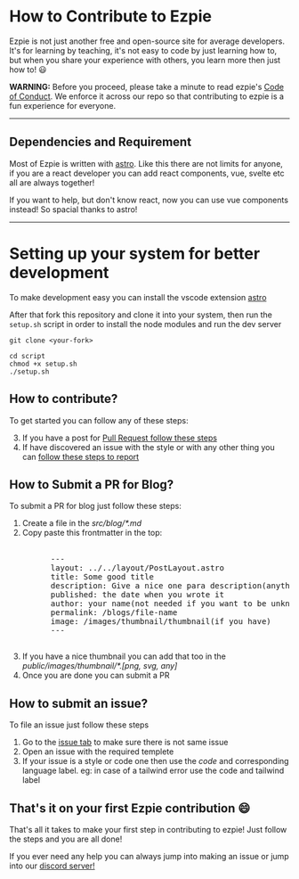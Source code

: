 # How to Contribute to Ezpie

Ezpie is not just another free and open-source site for average developers. It's for learning by teaching, it's not easy to code by just learning how to, but when you share your experience with others, you learn more then just how to! 😃

**WARNING:** Before you proceed, please take a minute to read ezpie's [Code of Conduct](https://github.com/EzpieCo/ezpie/blob/master/CODE_OF_CONDUCT.md). We enforce it across our repo so that contributing to ezpie is a fun experience for everyone.

---

## Dependencies and Requirement

Most of Ezpie is written with [astro](https://astro.build). Like this there are not limits for anyone, if you are a react developer you can add react components, vue, svelte etc all are always together!

If you want to help, but don't know react, now you can use vue components instead! So spacial thanks to astro!

---

# Setting up your system for better development

To make development easy you can install the vscode extension [astro](https://marketplace.visualstudio.com/items?itemName=astro-build.astro-vscode)

After that fork this repository and clone it into your system, then run the `setup.sh` script in order to install the node modules and run the dev server

```
git clone <your-fork>

cd script
chmod +x setup.sh
./setup.sh
```

## How to contribute?

To get started you can follow any of these steps:

3. If you have a post for [Pull Request follow these steps](#blog-pr)
4. If have discovered an issue with the style or with any other thing you can [follow these steps to report](#issue-filling)

<div id="blog-pr">
  <h2>How to Submit a PR for Blog?</h2>
  <p>To submit a PR for blog just follow these steps:</p>
  <ol>
    <li>Create a file in the <em>src/blog/*.md</em></li>
    <li>Copy paste this frontmatter in the top:</li>
    <br>
    <pre>
      ---
      layout: ../../layout/PostLayout.astro
      title: Some good title
      description: Give a nice one para description(anything between a line or para)
      published: the date when you wrote it
      author: your name(not needed if you want to be unknow)
      permalink: /blogs/file-name
      image: /images/thumbnail/thumbnail(if you have)
      ---
    </pre>
    <li>If you have a nice thumbnail you can add that too in the <em>public/images/thumbnail/*.[png, svg, any]</em></li>
    <li>Once you are done you can submit a PR</li>
  </ol>
</div>

<div id="issue-filling">
  <h2>How to submit an issue?</h2>
  <p>To file an issue just follow these steps</p>
  <ol>
    <li>Go to the <a href="https://github.com/EzpieCo/ezpie/issues">issue tab</a> to make sure there is not same issue</li>
    <li>Open an issue with the required templete</li>
    <li>If your issue is a style or code one then use the <i>code</i> and corresponding language label. eg: in case of a tailwind error use the code and tailwind label</li>
  </ol>
</div>

## That's it on your first Ezpie contribution 😄

That's all it takes to make your first step in contributing to ezpie! Just follow the steps and you are all done!

If you ever need any help you can always jump into making an issue or jump into our [discord server!](https://discord.gg/jR7fjqSCDk)
